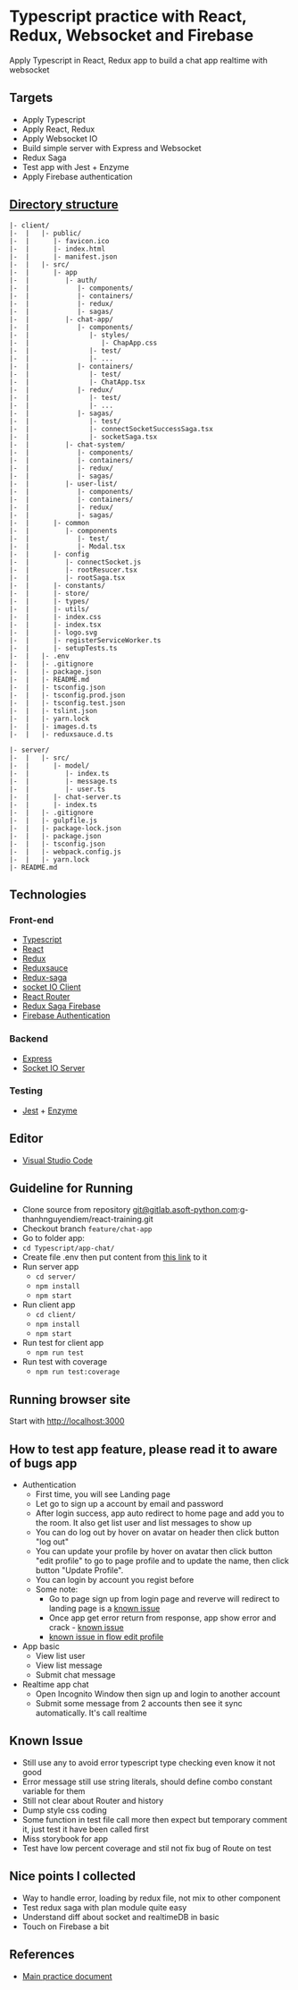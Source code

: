 # Typescript practice with React, Redux, Websocket and Firebase
Apply Typescript in React, Redux app to build a chat app realtime with websocket

## Targets
* Apply Typescript
* Apply React, Redux
* Apply Websocket IO
* Build simple server with Express and Websocket
* Redux Saga
* Test app with Jest + Enzyme
* Apply Firebase authentication

## [Directory structure](https://www.evernote.com/l/AcOHwTr6jDxF96su5HguG0PO6DTLL59m9v0)
```
|- client/
|-  |   |- public/
|-  |      |- favicon.ico
|-  |      |- index.html
|-  |      |- manifest.json
|-  |   |- src/
|-  |      |- app
|-  |         |- auth/
|-  |            |- components/
|-  |            |- containers/
|-  |            |- redux/
|-  |            |- sagas/
|-  |         |- chat-app/
|-  |            |- components/
|-  |               |- styles/
|-  |                  |- ChapApp.css
|-  |               |- test/
|-  |               |- ...
|-  |            |- containers/
|-  |               |- test/
|-  |               |- ChatApp.tsx
|-  |            |- redux/
|-  |               |- test/
|-  |               |- ...
|-  |            |- sagas/
|-  |               |- test/
|-  |               |- connectSocketSuccessSaga.tsx
|-  |               |- socketSaga.tsx
|-  |         |- chat-system/
|-  |            |- components/
|-  |            |- containers/
|-  |            |- redux/
|-  |            |- sagas/
|-  |         |- user-list/
|-  |            |- components/
|-  |            |- containers/
|-  |            |- redux/
|-  |            |- sagas/
|-  |      |- common
|-  |         |- components
|-  |            |- test/
|-  |            |- Modal.tsx
|-  |      |- config
|-  |         |- connectSocket.js
|-  |         |- rootResucer.tsx
|-  |         |- rootSaga.tsx
|-  |      |- constants/
|-  |      |- store/
|-  |      |- types/
|-  |      |- utils/
|-  |      |- index.css
|-  |      |- index.tsx
|-  |      |- logo.svg
|-  |      |- registerServiceWorker.ts
|-  |      |- setupTests.ts
|-  |   |- .env
|-  |   |- .gitignore
|-  |   |- package.json
|-  |   |- README.md
|-  |   |- tsconfig.json
|-  |   |- tsconfig.prod.json
|-  |   |- tsconfig.test.json
|-  |   |- tslint.json
|-  |   |- yarn.lock
|-  |   |- images.d.ts
|-  |   |- reduxsauce.d.ts

|- server/
|-  |   |- src/
|-  |      |- model/
|-  |         |- index.ts
|-  |         |- message.ts
|-  |         |- user.ts
|-  |      |- chat-server.ts
|-  |      |- index.ts
|-  |   |- .gitignore
|-  |   |- gulpfile.js
|-  |   |- package-lock.json
|-  |   |- package.json
|-  |   |- tsconfig.json
|-  |   |- webpack.config.js
|-  |   |- yarn.lock
|- README.md
```

## Technologies
### Front-end
* [Typescript](typescriptlang.org)
* [React](https://reactjs.org/)
* [Redux](https://redux.js.org/)
* [Reduxsauce](https://github.com/infinitered/reduxsauce)
* [Redux-saga](https://redux-saga.js.org/)
* [socket IO Client](https://socket.io/docs/client-api/)
* [React Router](https://github.com/ReactTraining/react-router)
* [Redux Saga Firebase](https://redux-saga-firebase.js.org/)
* [Firebase Authentication](https://firebase.google.com/docs/auth/?gclid=EAIaIQobChMI7frvx9O_3wIVyg0rCh0IYw7JEAAYASADEgKPN_D_BwE)
### Backend
* [Express](https://expressjs.com/)
* [Socket IO Server](https://socket.io/docs/server-api/)
### Testing
* [Jest](https://jestjs.io/) + [Enzyme](https://airbnb.io/enzyme/)

## Editor
* [Visual Studio Code](https://code.visualstudio.com/)

## Guideline for Running
* Clone source from repository git@gitlab.asoft-python.com:g-thanhnguyendiem/react-training.git
* Checkout branch `feature/chat-app`
* Go to folder app:
* `cd Typescript/app-chat/`
* Create file .env then put content from [this link](https://bit.ly/2LAFjbd) to it
* Run server app
    * `cd server/`
    * `npm install`
    * `npm start`
* Run client app
    * `cd client/`
    * `npm install`
    * `npm start`
* Run test for client app
    * `npm run test`
* Run test with coverage
    * `npm run test:coverage`

## Running browser site
Start with [http://localhost:3000](http://localhost:3000)

## How to test app feature, please read it to aware of bugs app
* Authentication
    * First time, you will see Landing page
    * Let go to sign up a account by email and password
    * After login success, app auto redirect to home page and add you to the room. It also get list user and list messages to show up
    * You can do log out by hover on avatar on header then click button "log out"
    * You can update your profile by hover on avatar then click button "edit profile" to go to page profile and to update the name, then click button "Update Profile".
    * You can login by account you regist before
    * Some note:
        * Go to page sign up from login page and reverve will redirect to landing page is a [known issue](https://gitlab.asoft-python.com/g-thanhnguyendiem/react-training/issues/84)
        * Once app get error return from response, app show error and crack - [known issue](https://gitlab.asoft-python.com/g-thanhnguyendiem/react-training/issues/82)
        * [known issue in flow edit profile](https://gitlab.asoft-python.com/g-thanhnguyendiem/react-training/issues/83)
* App basic
    * View list user
    * View list message
    * Submit chat message
* Realtime app chat
    * Open  Incognito Window then sign up and login to another account
    * Submit some message from 2 accounts then see it sync automatically. It's call realtime


## Known Issue
- Still use any to avoid error typescript type checking even know it not good
- Error message still use string literals, should define combo constant variable for them
- Still not clear about Router and history
- Dump style css coding
- Some function in test file call more then expect but temporary comment it, just test it have been called first
- Miss storybook for app
- Test have low percent coverage and stil not fix bug of Route on test

## Nice points I collected
- Way to handle error, loading by redux file, not mix to other component
- Test redux saga with plan module quite easy
- Understand diff about socket and realtimeDB in basic
- Touch on Firebase a bit


## References
- [Main practice document](https://bit.ly/2ERV4dx)

